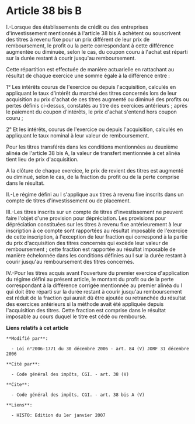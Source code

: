 # Article 38 bis B

I.-Lorsque des établissements de crédit ou des entreprises d'investissement mentionnés à l'article 38 bis A achètent ou
souscrivent des titres à revenu fixe pour un prix différent de leur prix de remboursement, le profit ou la perte
correspondant à cette différence augmentée ou diminuée, selon le cas, du coupon couru à l'achat est réparti sur la durée
restant à courir jusqu'au remboursement. 

Cette répartition est effectuée de manière actuarielle en rattachant au résultat de chaque exercice une somme égale à la
différence entre : 

1° Les intérêts courus de l'exercice ou depuis l'acquisition, calculés en appliquant le taux d'intérêt du marché des titres
concernés lors de leur acquisition au prix d'achat de ces titres augmenté ou diminué des profits ou pertes définis ci-dessus,
constatés au titre des exercices antérieurs ; après le paiement du coupon d'intérêts, le prix d'achat s'entend hors coupon
couru ; 

2° Et les intérêts, courus de l'exercice ou depuis l'acquisition, calculés en appliquant le taux nominal à leur valeur de
remboursement. 

Pour les titres transférés dans les conditions mentionnées au deuxième alinéa de l'article 38 bis A, la valeur de transfert
mentionnée à cet alinéa tient lieu de prix d'acquisition.

A la clôture de chaque exercice, le prix de revient des titres est augmenté ou diminué, selon le cas, de la fraction du
profit ou de la perte comprise dans le résultat. 

II.-Le régime défini au I s'applique aux titres à revenu fixe inscrits dans un compte de titres d'investissement ou de
placement. 

III.-Les titres inscrits sur un compte de titres d'investissement ne peuvent faire l'objet d'une provision pour dépréciation.
Les provisions pour dépréciation constituées sur les titres à revenu fixe antérieurement à leur inscription à ce compte sont
rapportées au résultat imposable de l'exercice de cette inscription, à l'exception de leur fraction qui correspond à la
partie du prix d'acquisition des titres concernés qui excède leur valeur de remboursement ; cette fraction est rapportée au
résultat imposable de manière échelonnée dans les conditions définies au I sur la durée restant à courir jusqu'au
remboursement des titres concernés. 

IV.-Pour les titres acquis avant l'ouverture du premier exercice d'application du régime défini au présent article, le
montant du profit ou de la perte correspondant à la différence corrigée mentionnée au premier alinéa du I qui doit être
réparti sur la durée restant à courir jusqu'au remboursement est réduit de la fraction qui aurait dû être ajoutée ou
retranchée du résultat des exercices antérieurs si la méthode avait été appliquée depuis l'acquisition des titres. Cette
fraction est comprise dans le résultat imposable au cours duquel le titre est cédé ou remboursé.

**Liens relatifs à cet article**

	**Modifié par**:

	  - Loi n°2006-1771 du 30 décembre 2006 - art. 84 (V) JORF 31 décembre 2006

	**Cité par**:

	  - Code général des impôts, CGI. - art. 38 (V)

	**Cite**:

	  - Code général des impôts, CGI. - art. 38 bis A (V)

	**Liens**:

	  - HISTO: Edition du 1er janvier 2007
